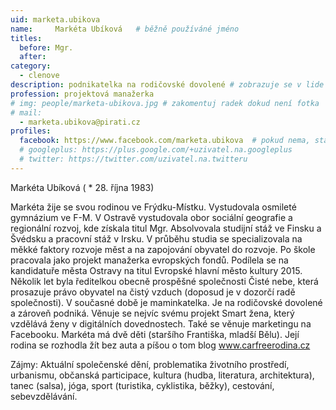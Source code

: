 ```yaml
---
uid: marketa.ubikova
name:     Markéta Ubíková  	# běžně používáné jméno
titles:
  before: Mgr.
  after:
category:
  - clenove
description: podnikatelka na rodičovské dovolené # zobrazuje se v lide
profession: projektová manažerka
# img: people/marketa-ubikova.jpg # zakomentuj radek dokud není fotka
# mail:
  - marketa.ubikova@pirati.cz
profiles:
  facebook: https://www.facebook.com/marketa.ubikova  # pokud nema, staci smazat tuto radku
  # googleplus: https://plus.google.com/+uzivatel.na.googleplus
  # twitter: https://twitter.com/uzivatel.na.twitteru
---
```

Markéta Ubíková ( * 28. října 1983)

Markéta žije se svou rodinou ve Frýdku-Místku.
Vystudovala osmileté gymnázium ve F-M. V Ostravě vystudovala obor sociální geografie a regionální rozvoj, kde získala titul Mgr.
Absolvovala studijní stáž ve Finsku a Švédsku a pracovní stáž v Irsku. V průběhu studia se specializovala na měkké faktory rozvoje měst a na zapojování obyvatel do rozvoje.
Po škole pracovala jako projekt manažerka evropských fondů. Podílela se na kandidatuře města Ostravy na titul Evropské hlavní město kultury 2015.
Několik let byla ředitelkou obecně prospěšné společnosti Čisté nebe, která prosazuje právo obyvatel na čistý vzduch (doposud je v dozorčí radě společnosti).
V současné době je maminkatelka. Je na rodičovské dovolené a zároveň podniká.
Věnuje se nejvíc svému projekt Smart žena, který vzdělává ženy v digitálních dovednostech. Také se věnuje marketingu na Facebooku. 
Markéta má dvě děti (staršího Františka, mladší Bělu). Její rodina se rozhodla žít bez auta a píšou o tom blog www.carfreerodina.cz 

Zájmy: Aktuální společenské dění, problematika životního prostředí, urbanismu, občanská participace, kultura (hudba, literatura, architektura), tanec (salsa), jóga, sport (turistika, cyklistika, běžky), cestování, sebevzdělávání. 


